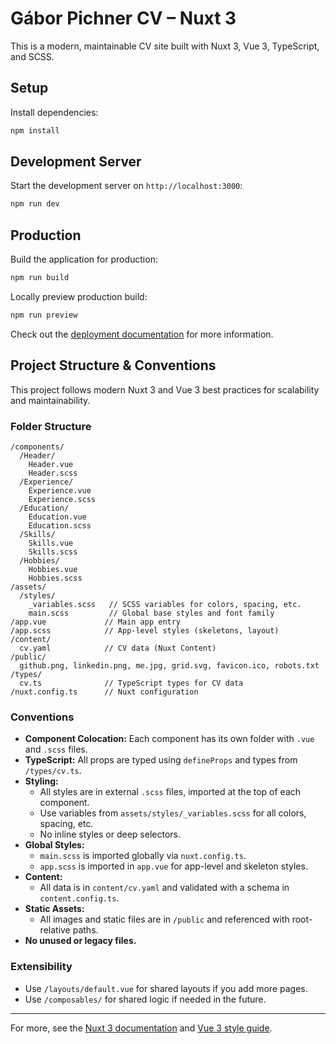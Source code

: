 # Gábor Pichner CV – Nuxt 3

This is a modern, maintainable CV site built with Nuxt 3, Vue 3, TypeScript, and SCSS.

## Setup

Install dependencies:

```bash
npm install
```

## Development Server

Start the development server on `http://localhost:3000`:

```bash
npm run dev
```

## Production

Build the application for production:

```bash
npm run build
```

Locally preview production build:

```bash
npm run preview
```

Check out the [deployment documentation](https://nuxt.com/docs/getting-started/deployment) for more information.

## Project Structure & Conventions

This project follows modern Nuxt 3 and Vue 3 best practices for scalability and maintainability.

### Folder Structure

```
/components/
  /Header/
    Header.vue
    Header.scss
  /Experience/
    Experience.vue
    Experience.scss
  /Education/
    Education.vue
    Education.scss
  /Skills/
    Skills.vue
    Skills.scss
  /Hobbies/
    Hobbies.vue
    Hobbies.scss
/assets/
  /styles/
    _variables.scss   // SCSS variables for colors, spacing, etc.
    main.scss         // Global base styles and font family
/app.vue             // Main app entry
/app.scss            // App-level styles (skeletons, layout)
/content/
  cv.yaml            // CV data (Nuxt Content)
/public/
  github.png, linkedin.png, me.jpg, grid.svg, favicon.ico, robots.txt
/types/
  cv.ts              // TypeScript types for CV data
/nuxt.config.ts      // Nuxt configuration
```

### Conventions
- **Component Colocation:** Each component has its own folder with `.vue` and `.scss` files.
- **TypeScript:** All props are typed using `defineProps` and types from `/types/cv.ts`.
- **Styling:**
  - All styles are in external `.scss` files, imported at the top of each component.
  - Use variables from `assets/styles/_variables.scss` for all colors, spacing, etc.
  - No inline styles or deep selectors.
- **Global Styles:**
  - `main.scss` is imported globally via `nuxt.config.ts`.
  - `app.scss` is imported in `app.vue` for app-level and skeleton styles.
- **Content:**
  - All data is in `content/cv.yaml` and validated with a schema in `content.config.ts`.
- **Static Assets:**
  - All images and static files are in `/public` and referenced with root-relative paths.
- **No unused or legacy files.**

### Extensibility
- Use `/layouts/default.vue` for shared layouts if you add more pages.
- Use `/composables/` for shared logic if needed in the future.

---

For more, see the [Nuxt 3 documentation](https://nuxt.com/docs) and [Vue 3 style guide](https://vuejs.org/style-guide/).
